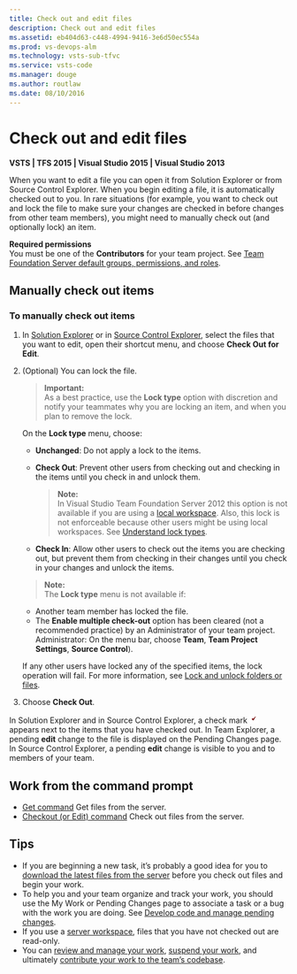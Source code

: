 ```yaml
---
title: Check out and edit files
description: Check out and edit files
ms.assetid: eb404d63-c448-4994-9416-3e6d50ec554a
ms.prod: vs-devops-alm
ms.technology: vsts-sub-tfvc
ms.service: vsts-code
ms.manager: douge
ms.author: routlaw
ms.date: 08/10/2016
---
```


# Check out and edit files

**VSTS | TFS 2015 | Visual Studio 2015 | Visual Studio 2013**

When you want to edit a file you can open it from Solution Explorer or from Source Control Explorer. When you begin editing a file, it is automatically checked out to you. In rare situations (for example, you want to check out and lock the file to make sure your changes are checked in before changes from other team members), you might need to manually check out (and optionally lock) an item.

**Required permissions**  
You must be one of the **Contributors** for your team project. See [Team Foundation Server default groups, permissions, and roles](https://msdn.microsoft.com/library/ms253077).

## Manually check out items

### To manually check out items

1.  In [Solution Explorer](develop-code-manage-pending-changes.md) or in [Source Control Explorer](use-source-control-explorer-manage-files-under-version-control.md), select the files that you want to edit, open their shortcut menu, and choose **Check Out for Edit**.

2.  (Optional) You can lock the file.
	>**Important:**  
	>As a best practice, use the **Lock type** option with discretion and notify your teammates why you are locking an item, and when you plan to remove the lock.

    On the **Lock type** menu, choose:  

    -   **Unchanged**: Do not apply a lock to the items.  
    -   **Check Out**: Prevent other users from checking out and checking in the items until you check in and unlock them.

        >**Note:**  
		>In Visual Studio Team Foundation Server 2012 this option is not available if you are using a [local workspace](decide-between-using-local-server-workspace.md). Also, this lock is not enforceable because other users might be using local workspaces. See [Understand lock types](understand-lock-types.md).</p></td>
        </tr>
        </tbody>
        </table>

    -   **Check In**: Allow other users to check out the items you are checking out, but prevent them from checking in their changes until you check in your changes and unlock the items.

	>**Note:**  
	>The **Lock type** menu is not available if:</p>
    <ul>
    <li>Another team member has locked the file.</li>
    <li>The <strong>Enable multiple check-out</strong> option has been cleared (not a recommended practice) by an Administrator of your team project. Administrator: On the menu bar, choose <strong>Team</strong>, <strong>Team Project Settings</strong>, <strong>Source Control</strong>).</li></ul>  

    If any other users have locked any of the specified items, the lock operation will fail. For more information, see [Lock and unlock folders or files](lock-unlock-folders-files.md).

3.  Choose **Check Out**.

In Solution Explorer and in Source Control Explorer, a check mark ![TFSC Checked-Out Status Icon](_img/check-out-edit-files/IC51402.gif) appears next to the items that you have checked out. In Team Explorer, a pending **edit** change to the file is displayed on the Pending Changes page. In Source Control Explorer, a pending **edit** change is visible to you and to members of your team.

## Work from the command prompt

-    [Get command](get-command.md)  Get files from the server.  
-    [Checkout (or Edit) command](checkout-or-edit-command.md)  Check out files from the server.

## Tips

-   If you are beginning a new task, it’s probably a good idea for you to [download the latest files from the server](download-get-files-from-server.md) before you check out files and begin your work.  
-   To help you and your team organize and track your work, you should use the My Work or Pending Changes page to associate a task or a bug with the work you are doing. See [Develop code and manage pending changes](develop-code-manage-pending-changes.md).  
-   If you use a [server workspace](decide-between-using-local-server-workspace.md), files that you have not checked out are read-only.  
-   You can [review and manage your work](develop-code-manage-pending-changes.md), [suspend your work](suspend-your-work-manage-your-shelvesets.md), and ultimately [contribute your work to the team’s codebase](check-your-work-team-codebase.md).

